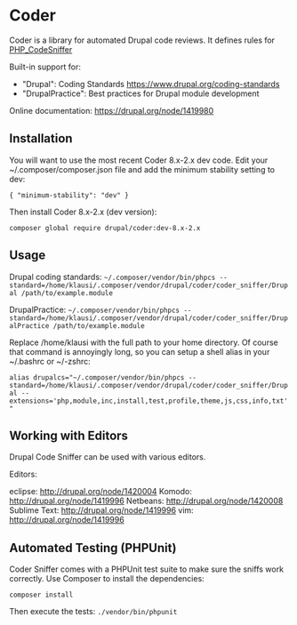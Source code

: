 # Coder

Coder is a library for automated Drupal code reviews. It defines rules for
[PHP_CodeSniffer](https://github.com/squizlabs/PHP_CodeSniffer)

Built-in support for:
- "Drupal": Coding Standards https://www.drupal.org/coding-standards
- "DrupalPractice": Best practices for Drupal module development

Online documentation: https://drupal.org/node/1419980


## Installation

You will want to use the most recent Coder 8.x-2.x dev code. Edit your
~/.composer/composer.json file and add the minimum stability setting to dev:

`
{
    "minimum-stability": "dev"
}
`

Then install Coder 8.x-2.x (dev version):

`
composer global require drupal/coder:dev-8.x-2.x
`


## Usage

Drupal coding standards:
`
~/.composer/vendor/bin/phpcs --standard=/home/klausi/.composer/vendor/drupal/coder/coder_sniffer/Drupal /path/to/example.module
`

DrupalPractice:
`
~/.composer/vendor/bin/phpcs --standard=/home/klausi/.composer/vendor/drupal/coder/coder_sniffer/DrupalPractice /path/to/example.module
`

Replace /home/klausi with the full path to your home directory. Of course that
command is annoyingly long, so you can setup a shell alias in your ~/.bashrc or
~/-zshrc:

`
alias drupalcs="~/.composer/vendor/bin/phpcs --standard=/home/klausi/.composer/vendor/drupal/coder/coder_sniffer/Drupal --extensions='php,module,inc,install,test,profile,theme,js,css,info,txt'"
`


## Working with Editors

Drupal Code Sniffer can be used with various editors.

Editors:

eclipse: http://drupal.org/node/1420004
Komodo: http://drupal.org/node/1419996
Netbeans: http://drupal.org/node/1420008
Sublime Text: http://drupal.org/node/1419996
vim: http://drupal.org/node/1419996


## Automated Testing (PHPUnit)

Coder Sniffer comes with a PHPUnit test suite to make sure the sniffs work correctly.
Use Composer to install the dependencies:

`
composer install
`

Then execute the tests:
`
./vendor/bin/phpunit
`
